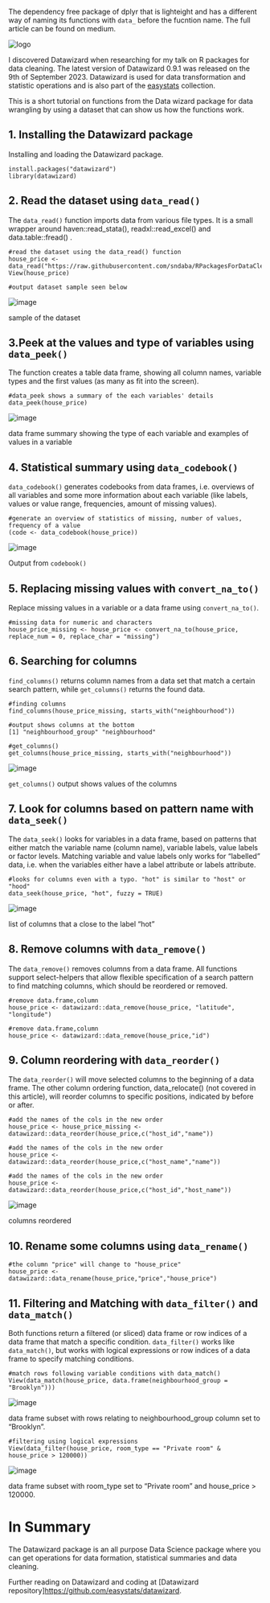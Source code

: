 
The dependency free package of dplyr that is lighteight and has a different way of naming its functions with `data_` before the fucntion name.
The full article can be found on medium. 

![logo](https://github.com/sndaba/DatawizardTutorial/assets/53818579/6c03c0cf-5fc0-401b-8494-a4d95abea4c5)

I discovered Datawizard when researching for my talk on R packages for data cleaning. The latest version of Datawizard 0.9.1 was released on the 9th of September 2023.
Datawizard is used for data transformation and statistic operations and is also part of the [easystats](https://easystats.github.io/easystats/) collection.

This is a short tutorial on functions from the Data wizard package for data wrangling by using a dataset that can show us how the functions work.

## 1.  Installing the Datawizard package
Installing and loading the Datawizard package.
```
install.packages("datawizard")
library(datawizard)
```

## 2. Read the dataset using `data_read()`
The `data_read()` function imports data from various file types. 
It is a small wrapper around haven::read_stata(), readxl::read_excel() and data.table::fread() .
```
#read the dataset using the data_read() function
house_price <- data_read("https://raw.githubusercontent.com/sndaba/RPackagesForDataCleaning/main/NYC_2022.csv")
View(house_price)

#output dataset sample seen below
```
![image](https://github.com/sndaba/DatawizardTutorial/assets/53818579/aa0faae7-ee55-4811-ba98-96e5f07f87e3)

sample of the dataset

## 3.Peek at the values and type of variables using `data_peek()`

The function creates a table data frame, showing all column names, variable types and the first values (as many as fit into the screen).
```
#data_peek shows a summary of the each variables' details
data_peek(house_price)
```
![image](https://github.com/sndaba/DatawizardTutorial/assets/53818579/57d7f817-432a-408d-a292-91a5db900f46)

data frame summary showing the type of each variable and examples of values in a variable

## 4. Statistical summary using `data_codebook()`

`data_codebook()` generates codebooks from data frames, i.e. overviews of all variables and some more information about each variable (like labels, values or value range, frequencies, amount of missing values).

```
#generate an overview of statistics of missing, number of values, frequency of a value
(code <- data_codebook(house_price))
```
![image](https://github.com/sndaba/DatawizardTutorial/assets/53818579/0eb7e12e-54d7-4df4-82af-3eea978a71e2)

Output from `codebook()`

## 5. Replacing missing values with `convert_na_to()`

Replace missing values in a variable or a data frame using `convert_na_to()`.
```
#missing data for numeric and characters
house_price_missing <- house_price <- convert_na_to(house_price, replace_num = 0, replace_char = "missing")
```

## 6. Searching for columns

`find_columns()` returns column names from a data set that match a certain search pattern, while `get_columns()` returns the found data.
```
#finding columns
find_columns(house_price_missing, starts_with("neighbourhood"))

#output shows columns at the bottom
[1] "neighbourhood_group" "neighbourhood"
```

```
#get_columns()
get_columns(house_price_missing, starts_with("neighbourhood"))
```
![image](https://github.com/sndaba/DatawizardTutorial/assets/53818579/f0b91595-00e5-42c5-83d1-2b88dc8370ab)

`get_columns()` output shows values of the columns

## 7. Look for columns based on pattern name with `data_seek()`

The `data_seek()` looks for variables in a data frame, based on patterns that either match the variable name (column name), variable labels, value labels or factor levels. Matching variable and value labels only works for “labelled” data, i.e. when the variables either have a label attribute or labels attribute.

```
#looks for columns even with a typo. "hot" is similar to "host" or "hood"
data_seek(house_price, "hot", fuzzy = TRUE)
```
![image](https://github.com/sndaba/DatawizardTutorial/assets/53818579/2ebb144f-6740-4f3e-8a3d-72ed92cbfd0a)

list of columns that a close to the label “hot”

## 8. Remove columns with `data_remove()`

The `data_remove()` removes columns from a data frame. All functions support select-helpers that allow flexible specification of a search pattern to find matching columns, which should be reordered or removed.
```
#remove data.frame,column
house_price <- datawizard::data_remove(house_price, "latitude", "longitude") 
```

```
#remove data.frame,column
house_price <- datawizard::data_remove(house_price,"id")    
```


## 9. Column reordering with `data_reorder()`

The `data_reorder()` will move selected columns to the beginning of a data frame. The other column ordering function, data_relocate() (not covered in this article), will reorder columns to specific positions, indicated by before or after.

```
#add the names of the cols in the new order
house_price <- house_price_missing <- datawizard::data_reorder(house_price,c("host_id","name")) 
```

```
#add the names of the cols in the new order
house_price <- datawizard::data_reorder(house_price,c("host_name","name"))
```

```
#add the names of the cols in the new order
house_price <- datawizard::data_reorder(house_price,c("host_id","host_name"))
```
![image](https://github.com/sndaba/DatawizardTutorial/assets/53818579/e876d91e-ddea-414d-a8e6-b323e0468559)

columns reordered

## 10. Rename some columns using `data_rename()`

```
#the column "price" will change to "house_price"
house_price <- datawizard::data_rename(house_price,"price","house_price")
```

## 11. Filtering and Matching with `data_filter()` and `data_match()`

Both functions return a filtered (or sliced) data frame or row indices of a data frame that match a specific condition. `data_filter()` works like `data_match()`, but works with logical expressions or row indices of a data frame to specify matching conditions.

```
#match rows following variable conditions with data_match()
View(data_match(house_price, data.frame(neighbourhood_group = "Brooklyn")))
```
![image](https://github.com/sndaba/DatawizardTutorial/assets/53818579/5d009ae5-63b8-4c97-a555-59836c496475)

data frame subset with rows relating to neighbourhood_group column set to “Brooklyn”. 

```
#filtering using logical expressions
View(data_filter(house_price, room_type == "Private room" & house_price > 120000))
```
![image](https://github.com/sndaba/DatawizardTutorial/assets/53818579/e21dddf9-01fa-4702-8d54-073ef080b030)

data frame subset with room_type set to “Private room” and house_price > 120000. 

# In Summary
The Datawizard package is an all purpose Data Science package where you can get operations for data formation, statistical summaries and data cleaning.

Further reading on Datawizard and coding at [Datawizard repository]https://github.com/easystats/datawizard.


